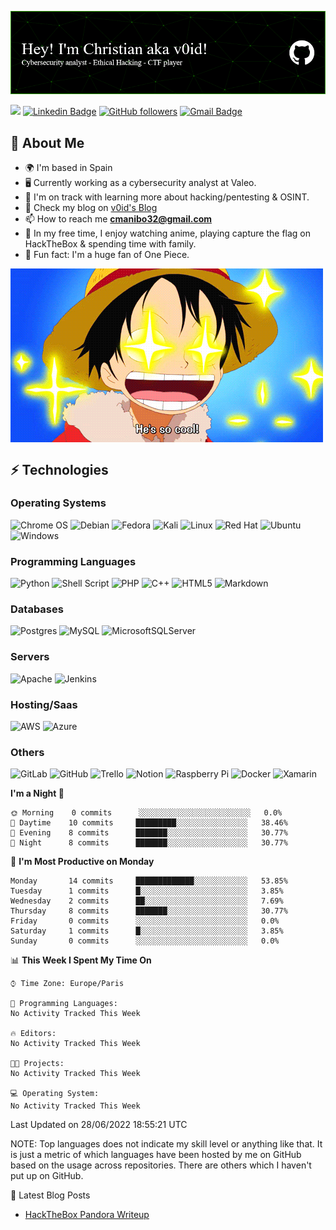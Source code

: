 ![Header](img/github-header-image.png)



![](https://komarev.com/ghpvc/?username=voidpy) 
[![Linkedin Badge](https://img.shields.io/badge/-christianmanalo-blue?style=flat-square&logo=Linkedin&logoColor=white&link=https://www.linkedin.com/in/christianmanalo/)](https://www.linkedin.com/in/christianmanalo/) 
[![GitHub followers](https://img.shields.io/github/followers/v0idpy?label=Follow&style=social)](https://github.com/v0idpy/?tab=follow)
[![Gmail Badge](https://img.shields.io/badge/-cmanibo32@gmail.com-c14438?style=flat-square&logo=Gmail&logoColor=white&link=mailto:cmanibo32@gmail.com)](mailto:cmanibo32@gmail.com)

## 👾  About Me

* 🌍  I'm based in Spain
* 🖥️ Currently working as a cybersecurity analyst at Valeo.
* 🧠  I'm on track with learning more about hacking/pentesting & OSINT.
* 💬 Check my blog on [v0id's Blog](https://v0idpy.github.io/)
* 📫 How to reach me **cmanibo32@gmail.com**
* 🚀  In my free time, I enjoy watching anime, playing capture the flag on HackTheBox & spending time with family.
* 🎉 Fun fact: I'm a huge fan of One Piece.

<img align="center" alt="GIF" src="img/luffy.gif" />

## ⚡ Technologies

### Operating Systems
![Chrome OS](https://img.shields.io/badge/chrome%20os-3d89fc?style=for-the-badge&logo=google%20chrome&logoColor=white)
![Debian](https://img.shields.io/badge/Debian-D70A53?style=for-the-badge&logo=debian&logoColor=white)
![Fedora](https://img.shields.io/badge/Fedora-294172?style=for-the-badge&logo=fedora&logoColor=white)
![Kali](https://img.shields.io/badge/Kali-268BEE?style=for-the-badge&logo=kalilinux&logoColor=white)
![Linux](https://img.shields.io/badge/Linux-FCC624?style=for-the-badge&logo=linux&logoColor=black)
![Red Hat](https://img.shields.io/badge/Red%20Hat-EE0000?style=for-the-badge&logo=redhat&logoColor=white)
![Ubuntu](https://img.shields.io/badge/Ubuntu-E95420?style=for-the-badge&logo=ubuntu&logoColor=white)
![Windows](https://img.shields.io/badge/Windows-0078D6?style=for-the-badge&logo=windows&logoColor=white)

### Programming Languages 
![Python](https://img.shields.io/badge/python-3670A0?style=for-the-badge&logo=python&logoColor=ffdd54)
![Shell Script](https://img.shields.io/badge/shell_script-%23121011.svg?style=for-the-badge&logo=gnu-bash&logoColor=white)
![PHP](https://img.shields.io/badge/php-%23777BB4.svg?style=for-the-badge&logo=php&logoColor=white)
![C++](https://img.shields.io/badge/c++-%2300599C.svg?style=for-the-badge&logo=c%2B%2B&logoColor=white)
![HTML5](https://img.shields.io/badge/html5-%23E34F26.svg?style=for-the-badge&logo=html5&logoColor=white)
![Markdown](https://img.shields.io/badge/markdown-%23000000.svg?style=for-the-badge&logo=markdown&logoColor=white)

### Databases
![Postgres](https://img.shields.io/badge/postgres-%23316192.svg?style=for-the-badge&logo=postgresql&logoColor=white)
![MySQL](https://img.shields.io/badge/mysql-%2300f.svg?style=for-the-badge&logo=mysql&logoColor=white)
![MicrosoftSQLServer](https://img.shields.io/badge/Microsoft%20SQL%20Sever-CC2927?style=for-the-badge&logo=microsoft%20sql%20server&logoColor=white)

### Servers
![Apache](https://img.shields.io/badge/apache-%23D42029.svg?style=for-the-badge&logo=apache&logoColor=white)
![Jenkins](https://img.shields.io/badge/jenkins-%232C5263.svg?style=for-the-badge&logo=jenkins&logoColor=white)

### Hosting/Saas 
![AWS](https://img.shields.io/badge/AWS-%23FF9900.svg?style=for-the-badge&logo=amazon-aws&logoColor=white)
![Azure](https://img.shields.io/badge/azure-%230072C6.svg?style=for-the-badge&logo=microsoftazure&logoColor=white)

### Others
![GitLab](https://img.shields.io/badge/gitlab-%23181717.svg?style=for-the-badge&logo=gitlab&logoColor=white)
![GitHub](https://img.shields.io/badge/github-%23121011.svg?style=for-the-badge&logo=github&logoColor=white)
![Trello](https://img.shields.io/badge/Trello-%23026AA7.svg?style=for-the-badge&logo=Trello&logoColor=white)
![Notion](https://img.shields.io/badge/Notion-%23000000.svg?style=for-the-badge&logo=notion&logoColor=white)
![Raspberry Pi](https://img.shields.io/badge/-RaspberryPi-C51A4A?style=for-the-badge&logo=Raspberry-Pi)
![Docker](https://img.shields.io/badge/docker-%230db7ed.svg?style=for-the-badge&logo=docker&logoColor=white)
![Xamarin](https://img.shields.io/badge/Xamarin-3199DC?style=for-the-badge&logo=xamarin&logoColor=white)

<!--START_SECTION:waka-->
**I'm a Night 🦉** 

```text
🌞 Morning    0 commits      ░░░░░░░░░░░░░░░░░░░░░░░░░   0.0% 
🌆 Daytime    10 commits     █████████░░░░░░░░░░░░░░░░   38.46% 
🌃 Evening    8 commits      ███████░░░░░░░░░░░░░░░░░░   30.77% 
🌙 Night      8 commits      ███████░░░░░░░░░░░░░░░░░░   30.77%

```
📅 **I'm Most Productive on Monday** 

```text
Monday       14 commits     █████████████░░░░░░░░░░░░   53.85% 
Tuesday      1 commits      █░░░░░░░░░░░░░░░░░░░░░░░░   3.85% 
Wednesday    2 commits      ██░░░░░░░░░░░░░░░░░░░░░░░   7.69% 
Thursday     8 commits      ███████░░░░░░░░░░░░░░░░░░   30.77% 
Friday       0 commits      ░░░░░░░░░░░░░░░░░░░░░░░░░   0.0% 
Saturday     1 commits      █░░░░░░░░░░░░░░░░░░░░░░░░   3.85% 
Sunday       0 commits      ░░░░░░░░░░░░░░░░░░░░░░░░░   0.0%

```


📊 **This Week I Spent My Time On** 

```text
⌚︎ Time Zone: Europe/Paris

💬 Programming Languages: 
No Activity Tracked This Week

🔥 Editors: 
No Activity Tracked This Week

🐱‍💻 Projects: 
No Activity Tracked This Week

💻 Operating System: 
No Activity Tracked This Week

```


 Last Updated on 28/06/2022 18:55:21 UTC
<!--END_SECTION:waka-->

NOTE: Top languages does not indicate my skill level or anything like that. It is just a metric of which languages have been hosted by me on GitHub based on the usage across repositories. There are others which I haven't put up on GitHub.

📕  Latest Blog Posts
<!-- BLOG-POST-LIST:START -->
- [HackTheBox Pandora Writeup](https://v0idpy.github.io/posts/hackthebox-pandora-writeup/)
<!-- BLOG-POST-LIST:END -->
